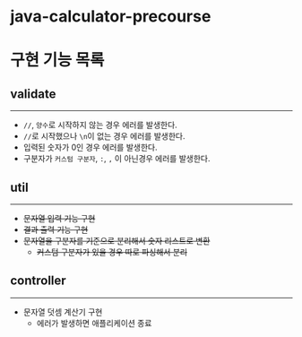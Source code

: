 # java-calculator-precourse

# 구현 기능 목록
## validate

---
- ```//```, ```양수```로 시작하지 않는 경우 에러를 발생한다.
- ```//```로 시작했으나 ```\n```이 없는 경우 에러를 발생한다.
- 입력된 숫자가 0인 경우 에러를 발생한다.
- 구분자가 ```커스텀 구분자```, ```:```, ```,``` 이 아닌경우 에러를 발생한다.

## util

---
- ~~문자열 입력 기능 구현~~
- ~~결과 출력 기능 구현~~
- ~~문자열을 구분자를 기준으로 분리해서 숫자 리스트로 변환~~
  - ~~커스텀 구분자가 있을 경우 따로 파싱해서 분리~~


## controller

---
- 문자열 덧셈 계산기 구현
  - 에러가 발생하면 애플리케이션 종료
